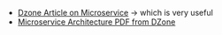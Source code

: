 - [Dzone Article on Microservice](https://dzone.com/articles/technology-and-innovation-microservices-the-future?edition=387204&utm_source=Daily%20Digest&utm_medium=email&utm_campaign=Daily%20Digest%202018-08-08) -> which is very useful
- [Microservice Architecture PDF from DZone](https://dzone.com/storage/assets/9735235-microservices-architectures-wp.pdf)
